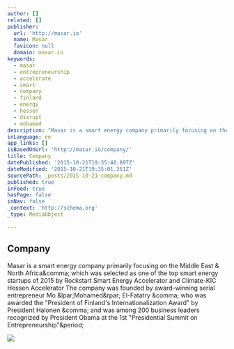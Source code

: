 ```yaml
---
author: []
related: []
publisher:
  url: 'http://masar.io'
  name: Masar
  favicon: null
  domain: masar.io
keywords:
  - masar
  - entrepreneurship
  - accelerate
  - smart
  - company
  - finland
  - energy
  - hessen
  - dixrupt
  - mohamed
description: "Masar is a smart energy company primarily focusing on the Middle East & North Africa, which was selected as one of the top smart energy startups of 2015 by Rockstart Smart Energy Accelerator and Climate-KIC Hessen Accelerator The company was founded by award-winning serial entrepreneur Mo (Mohamed) El-Fatatry , who was awarded the \"President of Finland's Internationalization Award\" by President Halonen , and was among 200 business leaders recognized by President Obama at the 1st \"Presidential Summit on Entrepreneurship\"."
inLanguage: en
app_links: []
isBasedOnUrl: 'http://masar.io/company/'
title: Company
datePublished: '2015-10-21T19:35:48.897Z'
dateModified: '2015-10-21T19:35:01.351Z'
sourcePath: _posts/2015-10-21-company.md
published: true
inFeed: true
hasPage: false
inNav: false
_context: 'http://schema.org'
_type: MediaObject

---
```

<article style=""><h1>Company</h1><p>Masar is a smart energy company primarily focusing on the Middle East &amp; North Africa&amp;comma; which was selected as one of the top smart energy startups of 2015 by Rockstart Smart Energy Accelerator and Climate-KIC Hessen Accelerator The company was founded by award-winning serial entrepreneur Mo &amp;lpar;Mohamed&amp;rpar; El-Fatatry &amp;comma; who was awarded the "President of Finland's Internationalization Award" by President Halonen &amp;comma; and was among 200 business leaders recognized by President Obama at the 1st "Presidential Summit on Entrepreneurship"&amp;period;</p><img src="http://masar.io/wp-content/uploads/2014/10/Team6.png" /></article>